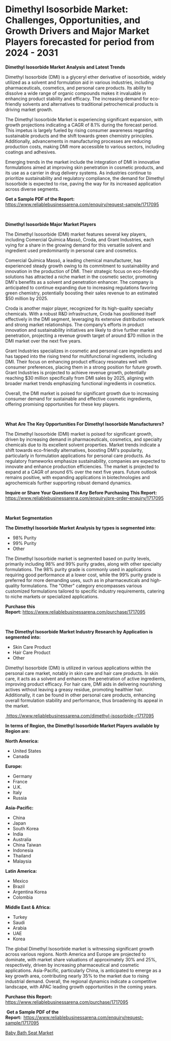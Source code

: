 <p><h1>Dimethyl Isosorbide Market: Challenges, Opportunities, and Growth Drivers and Major Market Players forecasted for period from 2024 - 2031</h1></p><p><strong>Dimethyl Isosorbide Market Analysis and Latest Trends</strong></p>
<p><p>Dimethyl Isosorbide (DMI) is a glyceryl ether derivative of isosorbide, widely utilized as a solvent and formulation aid in various industries, including pharmaceuticals, cosmetics, and personal care products. Its ability to dissolve a wide range of organic compounds makes it invaluable in enhancing product stability and efficacy. The increasing demand for eco-friendly solvents and alternatives to traditional petrochemical products is driving market growth.</p><p>The Dimethyl Isosorbide Market is experiencing significant expansion, with growth projections indicating a CAGR of 8.1% during the forecast period. This impetus is largely fueled by rising consumer awareness regarding sustainable products and the shift towards green chemistry principles. Additionally, advancements in manufacturing processes are reducing production costs, making DMI more accessible to various sectors, including coatings and adhesives.</p><p>Emerging trends in the market include the integration of DMI in innovative formulations aimed at improving skin penetration in cosmetic products, and its use as a carrier in drug delivery systems. As industries continue to prioritize sustainability and regulatory compliance, the demand for Dimethyl Isosorbide is expected to rise, paving the way for its increased application across diverse segments.</p></p>
<p><strong>Get a Sample PDF of the Report:&nbsp;</strong> <a href="https://www.reliablebusinessarena.com/enquiry/request-sample/1717095?utm_campaign=1892&utm_medium=2&utm_source=Github&utm_content=ia&utm_term=28122024&utm_id=dimethyl-isosorbide">https://www.reliablebusinessarena.com/enquiry/request-sample/1717095</a></p>
<p>&nbsp;</p>
<p><strong>Dimethyl Isosorbide Major Market Players</strong></p>
<p><p>The Dimethyl Isosorbide (DMI) market features several key players, including Comercial Química Massó, Croda, and Grant Industries, each vying for a share in the growing demand for this versatile solvent and ingredient used predominantly in personal care and cosmetics.</p><p>Comercial Química Massó, a leading chemical manufacturer, has experienced steady growth owing to its commitment to sustainability and innovation in the production of DMI. Their strategic focus on eco-friendly solutions has attracted a niche market in the cosmetic sector, promoting DMI's benefits as a solvent and penetration enhancer. The company is anticipated to continue expanding due to increasing regulations favoring green chemistry, potentially boosting their sales revenue to an estimated $50 million by 2025.</p><p>Croda is another major player, recognized for its high-quality specialty chemicals. With a robust R&D infrastructure, Croda has positioned itself effectively in the DMI segment, leveraging its extensive distribution network and strong market relationships. The company’s efforts in product innovation and sustainability initiatives are likely to drive further market penetration, projecting a revenue growth target of around $70 million in the DMI market over the next five years.</p><p>Grant Industries specializes in cosmetic and personal care ingredients and has tapped into the rising trend for multifunctional ingredients, including DMI. Their focus on enhancing product efficacy resonates well with consumer preferences, placing them in a strong position for future growth. Grant Industries is projected to achieve revenue growth, potentially reaching $30 million specifically from DMI sales by 2025, aligning with broader market trends emphasizing functional ingredients in cosmetics.</p><p>Overall, the DMI market is poised for significant growth due to increasing consumer demand for sustainable and effective cosmetic ingredients, offering promising opportunities for these key players.</p></p>
<p>&nbsp;</p>
<p><strong>What Are The Key Opportunities For Dimethyl Isosorbide Manufacturers?</strong></p>
<p><p>The Dimethyl Isosorbide (DMI) market is poised for significant growth, driven by increasing demand in pharmaceuticals, cosmetics, and specialty chemicals due to its excellent solvent properties. Market trends indicate a shift towards eco-friendly alternatives, boosting DMI's popularity, particularly in formulation applications for personal care products. As regulatory frameworks emphasize sustainability, companies are expected to innovate and enhance production efficiencies. The market is projected to expand at a CAGR of around 6% over the next five years. Future outlook remains positive, with expanding applications in biotechnologies and agrochemicals further supporting robust demand dynamics.</p></p>
<p><strong>Inquire or Share Your Questions If Any Before Purchasing This Report:</strong> <a href="https://www.reliablebusinessarena.com/enquiry/pre-order-enquiry/1717095?utm_campaign=1892&utm_medium=2&utm_source=Github&utm_content=ia&utm_term=28122024&utm_id=dimethyl-isosorbide">https://www.reliablebusinessarena.com/enquiry/pre-order-enquiry/1717095</a></p>
<p>&nbsp;</p>
<p><strong>Market Segmentation</strong></p>
<p><strong>The Dimethyl Isosorbide Market Analysis by types is segmented into:</strong></p>
<p><ul><li>98% Purity</li><li>99% Purity</li><li>Other</li></ul></p>
<p><p>The Dimethyl Isosorbide market is segmented based on purity levels, primarily including 98% and 99% purity grades, along with other specialty formulations. The 98% purity grade is commonly used in applications requiring good performance at a lower cost, while the 99% purity grade is preferred for more demanding uses, such as in pharmaceuticals and high-quality formulations. The "Other" category encompasses various customized formulations tailored to specific industry requirements, catering to niche markets or specialized applications.</p></p>
<p><strong>Purchase this Report:&nbsp;</strong><a href="https://www.reliablebusinessarena.com/purchase/1717095?utm_campaign=1892&utm_medium=2&utm_source=Github&utm_content=ia&utm_term=28122024&utm_id=dimethyl-isosorbide">https://www.reliablebusinessarena.com/purchase/1717095</a></p>
<p>&nbsp;</p>
<p><strong>The Dimethyl Isosorbide Market Industry Research by Application is segmented into:</strong></p>
<p><ul><li>Skin Care Product</li><li>Hair Care Product</li><li>Other</li></ul></p>
<p><p>Dimethyl Isosorbide (DMI) is utilized in various applications within the personal care market, notably in skin care and hair care products. In skin care, it acts as a solvent and enhances the penetration of active ingredients, improving product efficacy. For hair care, DMI aids in delivering nourishing actives without leaving a greasy residue, promoting healthier hair. Additionally, it can be found in other personal care products, enhancing overall formulation stability and performance, thus broadening its appeal in the market.</p></p>
<p><a href="https://www.reliablebusinessarena.com/dimethyl-isosorbide-r1717095?utm_campaign=1892&utm_medium=2&utm_source=Github&utm_content=ia&utm_term=28122024&utm_id=dimethyl-isosorbide">&nbsp;https://www.reliablebusinessarena.com/dimethyl-isosorbide-r1717095</a></p>
<p><strong>In terms of Region, the Dimethyl Isosorbide Market Players available by Region are:</strong></p>
<p>
    <p> <strong> North America: </strong>
        <ul>
            <li>United States</li>
            <li>Canada</li>
        </ul>
        </p> 
    <p> <strong> Europe: </strong>
        <ul>
            <li>Germany</li>
            <li>France</li>
            <li>U.K.</li>
            <li>Italy</li>
            <li>Russia</li>
        </ul>
        </p> 
    <p> <strong> Asia-Pacific: </strong>
        <ul>
            <li>China</li>
            <li>Japan</li>
            <li>South Korea</li>
            <li>India</li>
            <li>Australia</li>
            <li>China Taiwan</li>
            <li>Indonesia</li>
            <li>Thailand</li>
            <li>Malaysia</li>
        </ul>
        </p> 
    <p> <strong> Latin America: </strong>
        <ul>
            <li>Mexico</li>
            <li>Brazil</li>
            <li>Argentina Korea</li>
            <li>Colombia</li>
        </ul>
        </p> 
    <p> <strong> Middle East & Africa: </strong>
        <ul>
            <li>Turkey</li>
            <li>Saudi</li>
            <li>Arabia</li>
            <li>UAE</li>
            <li>Korea</li>
        </ul>
    </p>
    </p>
<p><p>The global Dimethyl Isosorbide market is witnessing significant growth across various regions. North America and Europe are projected to dominate, with market share valuations of approximately 30% and 25%, respectively, driven by increasing pharmaceutical and cosmetic applications. Asia-Pacific, particularly China, is anticipated to emerge as a key growth area, contributing nearly 35% to the market due to rising industrial demand. Overall, the regional dynamics indicate a competitive landscape, with APAC leading growth opportunities in the coming years.</p></p>
<p><strong>Purchase this Report: </strong><a href="https://www.reliablebusinessarena.com/purchase/1717095?utm_campaign=1892&utm_medium=2&utm_source=Github&utm_content=ia&utm_term=28122024&utm_id=dimethyl-isosorbide">https://www.reliablebusinessarena.com/purchase/1717095</a></p>
<p>&nbsp;<strong>Get a Sample PDF of the Report:&nbsp;&nbsp;</strong><a href="https://www.reliablebusinessarena.com/enquiry/request-sample/1717095?utm_campaign=1892&utm_medium=2&utm_source=Github&utm_content=ia&utm_term=28122024&utm_id=dimethyl-isosorbide">https://www.reliablebusinessarena.com/enquiry/request-sample/1717095</a></p>
<p><strong></strong></p>
<p><p><a href="https://github.com/provorikovar/Market-Research-Report-List-6/blob/main/baby-bath-seat-market.md?utm_campaign=1892&utm_medium=2&utm_source=Github&utm_content=ia&utm_term=28122024&utm_id=dimethyl-isosorbide">Baby Bath Seat Market</a></p></p>